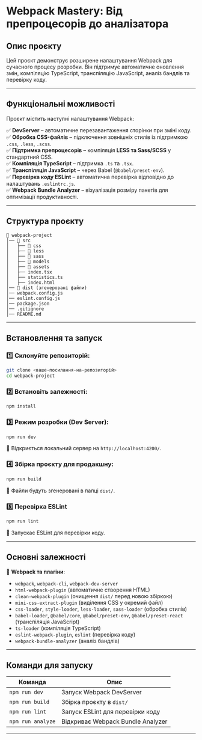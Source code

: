 # Webpack Mastery: Від препроцесорів до аналізатора

## **Опис проєкту**

Цей проєкт демонструє розширене налаштування Webpack для сучасного процесу розробки. Він підтримує автоматичне оновлення змін, компіляцію TypeScript, транспіляцію JavaScript, аналіз бандлів та перевірку коду.

---

## **Функціональні можливості**

Проєкт містить наступні налаштування Webpack:

✅ **DevServer** – автоматичне перезавантаження сторінки при зміні коду.  
✅ **Обробка CSS-файлів** – підключення зовнішніх стилів із підтримкою `.css`, `.less`, `.scss`.  
✅ **Підтримка препроцесорів** – компіляція **LESS та Sass/SCSS** у стандартний CSS.  
✅ **Компіляція TypeScript** – підтримка `.ts` та `.tsx`.  
✅ **Транспіляція JavaScript** – через Babel (`@babel/preset-env`).  
✅ **Перевірка коду ESLint** – автоматична перевірка відповідно до налаштувань `.eslintrc.js`.  
✅ **Webpack Bundle Analyzer** – візуалізація розміру пакетів для оптимізації продуктивності.

---

## **Структура проєкту**

```
📁 webpack-project
│── 📁 src
│   ├── 📁 css
│   ├── 📁 less
│   ├── 📁 sass
│   ├── 📁 models
│   ├── 📁 assets
│   ├── index.tsx
│   ├── statistics.ts
│   ├── index.html
│── 📁 dist (згенеровані файли)
│── webpack.config.js
│── eslint.config.js
│── package.json
│── .gitignore
│── README.md
```

---

## **Встановлення та запуск**

### 1️⃣ **Склонуйте репозиторій:**

```sh
git clone <ваше-посилання-на-репозиторій>
cd webpack-project
```

### 2️⃣ **Встановіть залежності:**

```sh
npm install
```

### 3️⃣ **Режим розробки (Dev Server):**

```sh
npm run dev
```

📌 Відкриється локальний сервер на `http://localhost:4200/`.

### 4️⃣ **Збірка проєкту для продакшну:**

```sh
npm run build
```

📌 Файли будуть згенеровані в папці `dist/`.

### 5️⃣ **Перевірка ESLint**

```sh
npm run lint
```

📌 Запускає ESLint для перевірки коду.

---

## **Основні залежності**

📌 **Webpack та плагіни**:

- `webpack`, `webpack-cli`, `webpack-dev-server`
- `html-webpack-plugin` (автоматичне створення HTML)
- `clean-webpack-plugin` (очищення `dist/` перед новою збіркою)
- `mini-css-extract-plugin` (виділення CSS у окремий файл)
- `css-loader`, `style-loader`, `less-loader`, `sass-loader` (обробка стилів)
- `babel-loader`, `@babel/core`, `@babel/preset-env`, `@babel/preset-react` (транспіляція JavaScript)
- `ts-loader` (компіляція TypeScript)
- `eslint-webpack-plugin`, `eslint` (перевірка коду)
- `webpack-bundle-analyzer` (аналіз бандлів)

---

## **Команди для запуску**

| Команда           | Опис                              |
| ----------------- | --------------------------------- |
| `npm run dev`     | Запуск Webpack DevServer          |
| `npm run build`   | Збірка проєкту в `dist/`          |
| `npm run lint`    | Запуск ESLint для перевірки коду  |
| `npm run analyze` | Відкриває Webpack Bundle Analyzer |

---

